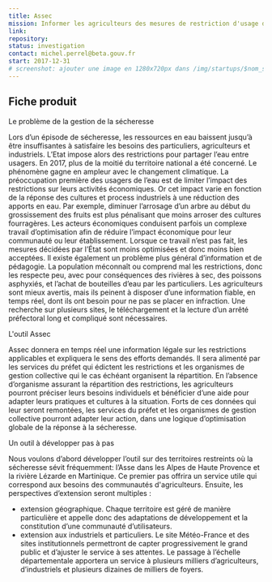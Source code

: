 ```yaml
---
title: Assec
mission: Informer les agriculteurs des mesures de restriction d'usage de l'eau en période de sécheresse et les aider à s'adapter à la pénurie d'eau ; En investissant dans ce produit, l'État cherche à améliorer sa communication et sa gestion de la sécheresse 
link: 
repository: 
status: investigation
contact: michel.perrel@beta.gouv.fr
start: 2017-12-31
# screenshot: ajouter une image en 1280x720px dans /img/startups/$nom_startup.png (ou .jpg) et effacer cette ligne
---
```


## Fiche produit

Le problème de la gestion de la sécheresse

Lors d’un épisode de sécheresse, les ressources en eau baissent jusqu’à être insuffisantes à satisfaire les besoins des particuliers, agriculteurs et industriels. L’Etat impose alors des restrictions pour partager l’eau entre usagers. En 2017, plus de la moitié du territoire national a été concerné. Le phénomène gagne en ampleur avec le changement climatique.
La préoccupation première des usagers de l’eau est de limiter l’impact des restrictions sur leurs activités économiques. Or cet impact varie en fonction de la réponse des cultures et process industriels à une réduction des apports en eau. Par exemple, diminuer l’arrosage d’un arbre au début du grossissement des fruits est plus pénalisant que moins arroser des cultures fourragères. Les acteurs économiques conduisent parfois un complexe travail d’optimisation afin de réduire l’impact économique pour leur communauté ou leur établissement. Lorsque ce travail n’est pas fait, les mesures décidées par l’État sont moins optimisées et donc moins bien acceptées.
Il existe également un problème plus général d’information et de pédagogie. La population méconnaît ou comprend mal les restrictions, donc les respecte peu, avec pour conséquences des rivières à sec, des poissons asphyxiés, et l’achat de bouteilles d’eau par les particuliers. Les agriculteurs sont mieux avertis, mais ils peinent à disposer d’une information fiable, en temps réel, dont ils ont besoin pour ne pas se placer en infraction. Une recherche sur plusieurs sites, le téléchargement et la lecture d’un arrêté préfectoral long et compliqué sont nécessaires.

L'outil Assec

Assec donnera en temps réel une information légale sur les restrictions applicables et expliquera le sens des efforts demandés. Il sera alimenté par les services du préfet qui édictent les restrictions et les organismes de gestion collective qui le cas échéant organisent la répartition.
En l’absence d’organisme assurant la répartition des restrictions, les agriculteurs pourront préciser leurs besoins individuels et bénéficier d’une aide pour adapter leurs pratiques et cultures à la situation. Forts de ces données qui leur seront remontées, les services du préfet et les organismes de gestion collective pourront adapter leur action, dans une logique d’optimisation globale de la réponse à la sécheresse.

Un outil à développer pas à pas

Nous voulons d’abord développer l’outil sur des territoires restreints où la sécheresse sévit fréquemment: l’Asse dans les Alpes de Haute Provence et la rivière Lézarde en Martinique. Ce premier pas offrira un service utile qui correspond aux besoins des communautés d'agriculteurs. Ensuite, les perspectives d’extension seront multiples :
- extension géographique. Chaque territoire est géré de manière particulière et appelle donc des adaptations de développement et la constitution d’une communauté d’utilisateurs.
- extension aux industriels et particuliers. Le site Météo-France et des sites institutionnels permettront de capter progressivement le grand public et d’ajuster le service à ses attentes.
Le passage à l’échelle départementale apportera un service à plusieurs milliers d’agriculteurs, d’industriels et plusieurs dizaines de milliers de foyers.

